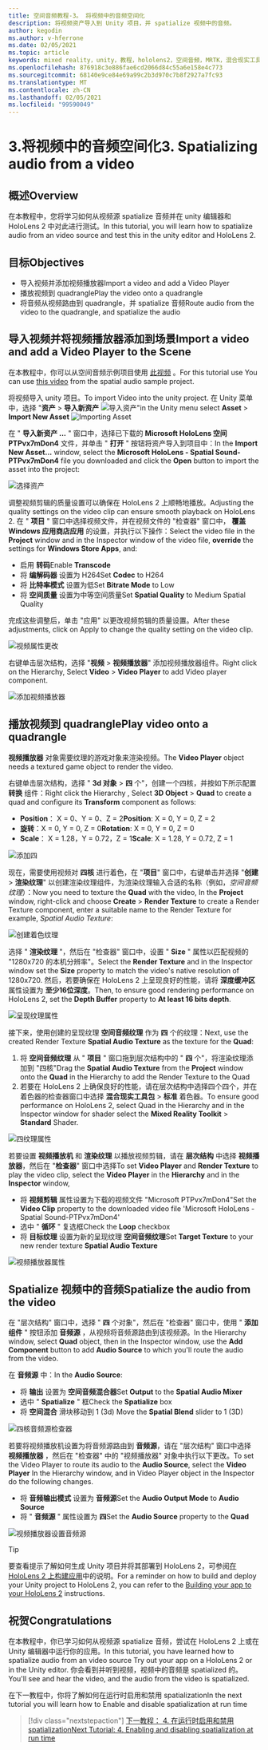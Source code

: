 ```yaml
---
title: 空间音频教程-3。 将视频中的音频空间化
description: 将视频资产导入到 Unity 项目，并 spatialize 视频中的音频。
author: kegodin
ms.author: v-hferrone
ms.date: 02/05/2021
ms.topic: article
keywords: mixed reality，unity，教程，hololens2，空间音频，MRTK，混合现实工具包，UWP，Windows 10，HRTF，头相关传输函数，回音，Microsoft Spatializer，视频导入，视频播放器
ms.openlocfilehash: 876918c3e886fae6cd2066d84c55a6e158e4c773
ms.sourcegitcommit: 68140e9ce84e69a99c2b3d970c7b8f2927a7fc93
ms.translationtype: MT
ms.contentlocale: zh-CN
ms.lasthandoff: 02/05/2021
ms.locfileid: "99590049"
---
```

# <a name="3-spatializing-audio-from-a-video"></a><span data-ttu-id="42d73-105">3.将视频中的音频空间化</span><span class="sxs-lookup"><span data-stu-id="42d73-105">3. Spatializing audio from a video</span></span>

## <a name="overview"></a><span data-ttu-id="42d73-106">概述</span><span class="sxs-lookup"><span data-stu-id="42d73-106">Overview</span></span>

<span data-ttu-id="42d73-107">在本教程中，您将学习如何从视频源 spatialize 音频并在 unity 编辑器和 HoloLens 2 中对此进行测试。</span><span class="sxs-lookup"><span data-stu-id="42d73-107">In this tutorial, you will learn how to spatialize audio from an video source and test this in the unity editor and HoloLens 2.</span></span>

## <a name="objectives"></a><span data-ttu-id="42d73-108">目标</span><span class="sxs-lookup"><span data-stu-id="42d73-108">Objectives</span></span>

* <span data-ttu-id="42d73-109">导入视频并添加视频播放器</span><span class="sxs-lookup"><span data-stu-id="42d73-109">Import a video and add a Video Player</span></span>
* <span data-ttu-id="42d73-110">播放视频到 quadrangle</span><span class="sxs-lookup"><span data-stu-id="42d73-110">Play the video onto a quadrangle</span></span>
* <span data-ttu-id="42d73-111">将音频从视频路由到 quadrangle，并 spatialize 音频</span><span class="sxs-lookup"><span data-stu-id="42d73-111">Route audio from the video to the quadrangle, and spatialize the audio</span></span>

## <a name="import-a-video-and-add-a-video-player-to-the-scene"></a><span data-ttu-id="42d73-112">导入视频并将视频播放器添加到场景</span><span class="sxs-lookup"><span data-stu-id="42d73-112">Import a video and add a Video Player to the Scene</span></span>

<span data-ttu-id="42d73-113">在本教程中，你可以从空间音频示例项目使用 [此视频](https://github.com/microsoft/spatialaudio-unity/blob/develop/Samples/MicrosoftSpatializerSample/Assets/Microsoft%20HoloLens%20-%20Spatial%20Sound-PTPvx7mDon4.mp4?raw=true) 。</span><span class="sxs-lookup"><span data-stu-id="42d73-113">For this tutorial use You can use [this video](https://github.com/microsoft/spatialaudio-unity/blob/develop/Samples/MicrosoftSpatializerSample/Assets/Microsoft%20HoloLens%20-%20Spatial%20Sound-PTPvx7mDon4.mp4?raw=true) from the spatial audio sample project.</span></span>

<span data-ttu-id="42d73-114">将视频导入 unity 项目。</span><span class="sxs-lookup"><span data-stu-id="42d73-114">To import Video into the unity project.</span></span> <span data-ttu-id="42d73-115">在 Unity 菜单中，选择 "**资产**  >  **导入新资产** 
 ![ 导入资产"](images/spatial-audio/spatial-audio-03-section1-step1-1.png)</span><span class="sxs-lookup"><span data-stu-id="42d73-115">in the Unity menu select **Asset** > **Import New Asset**
![Importing Asset](images/spatial-audio/spatial-audio-03-section1-step1-1.png)</span></span>

<span data-ttu-id="42d73-116">在 " **导入新资产 ...** " 窗口中，选择已下载的 **Microsoft HoloLens 空间 PTPvx7mDon4** 文件，并单击 " **打开** " 按钮将资产导入到项目中：</span><span class="sxs-lookup"><span data-stu-id="42d73-116">In the **Import New Asset...** window, select the **Microsoft HoloLens - Spatial Sound-PTPvx7mDon4** file you downloaded and click the **Open** button to import the asset into the project:</span></span>

![选择资产](images/spatial-audio/spatial-audio-03-section1-step1-2.png)

<span data-ttu-id="42d73-118">调整视频剪辑的质量设置可以确保在 HoloLens 2 上顺畅地播放。</span><span class="sxs-lookup"><span data-stu-id="42d73-118">Adjusting the quality settings on the video clip can ensure smooth playback on HoloLens 2.</span></span> <span data-ttu-id="42d73-119">在 " **项目** " 窗口中选择视频文件，并在视频文件的 "检查器" 窗口中， **覆盖** **Windows 应用商店应用** 的设置，并执行以下操作：</span><span class="sxs-lookup"><span data-stu-id="42d73-119">Select the video file in the **Project** window and in the Inspector window of the video file, **override** the settings for **Windows Store Apps**, and:</span></span>

* <span data-ttu-id="42d73-120">启用 **转码**</span><span class="sxs-lookup"><span data-stu-id="42d73-120">Enable **Transcode**</span></span>
* <span data-ttu-id="42d73-121">将 **编解码器** 设置为 H264</span><span class="sxs-lookup"><span data-stu-id="42d73-121">Set **Codec** to H264</span></span>
* <span data-ttu-id="42d73-122">将 **比特率模式** 设置为低</span><span class="sxs-lookup"><span data-stu-id="42d73-122">Set **Bitrate Mode** to Low</span></span>
* <span data-ttu-id="42d73-123">将 **空间质量** 设置为中等空间质量</span><span class="sxs-lookup"><span data-stu-id="42d73-123">Set **Spatial Quality** to Medium Spatial Quality</span></span>

<span data-ttu-id="42d73-124">完成这些调整后，单击 "应用" 以更改视频剪辑的质量设置。</span><span class="sxs-lookup"><span data-stu-id="42d73-124">After these adjustments, click on Apply to change the quality setting on the video clip.</span></span>

![视频属性更改](images/spatial-audio/spatial-audio-03-section1-step1-3.png)

<span data-ttu-id="42d73-126">右键单击层次结构，选择 "**视频**  >  **视频播放器**" 添加视频播放器组件。</span><span class="sxs-lookup"><span data-stu-id="42d73-126">Right click on the Hierarchy, Select **Video** > **Video Player** to add Video player component.</span></span>

![添加视频播放器](images/spatial-audio/spatial-audio-03-section1-step1-4.png)

## <a name="play-video-onto-a-quadrangle"></a><span data-ttu-id="42d73-128">播放视频到 quadrangle</span><span class="sxs-lookup"><span data-stu-id="42d73-128">Play video onto a quadrangle</span></span>

<span data-ttu-id="42d73-129">**视频播放器** 对象需要纹理的游戏对象来渲染视频。</span><span class="sxs-lookup"><span data-stu-id="42d73-129">The **Video Player** object needs a textured game object to render the video.</span></span>

<span data-ttu-id="42d73-130">右键单击层次结构，选择 " **3d 对象**  >  **四** 个"，创建一个四核，并按如下所示配置 **转换** 组件：</span><span class="sxs-lookup"><span data-stu-id="42d73-130">Right click the Hierarchy , Select **3D Object** > **Quad** to create a quad and configure its **Transform** component as follows:</span></span>

* <span data-ttu-id="42d73-131">**Position**： X = 0、Y = 0、Z = 2</span><span class="sxs-lookup"><span data-stu-id="42d73-131">**Position**: X = 0, Y = 0, Z = 2</span></span>
* <span data-ttu-id="42d73-132">**旋转**：X = 0, Y = 0, Z = 0</span><span class="sxs-lookup"><span data-stu-id="42d73-132">**Rotation**: X = 0, Y = 0, Z = 0</span></span>
* <span data-ttu-id="42d73-133">**Scale**： X = 1.28，Y = 0.72，Z = 1</span><span class="sxs-lookup"><span data-stu-id="42d73-133">**Scale**: X = 1.28, Y = 0.72, Z = 1</span></span>

![添加四](images/spatial-audio/spatial-audio-03-section2-step1-1.png)

<span data-ttu-id="42d73-135">现在，需要使用视频对 **四核** 进行着色，在 "**项目**" 窗口中，右键单击并选择 "**创建**  >  **渲染纹理**" 以创建渲染纹理组件，为渲染纹理输入合适的名称（例如，_空间音频纹理_）：</span><span class="sxs-lookup"><span data-stu-id="42d73-135">Now you need to texture the **Quad** with the video, In the **Project** window, right-click and choose **Create** > **Render Texture** to create a Render Texture component, enter a suitable name to the Render Texture for example, _Spatial Audio Texture_:</span></span>

![创建着色纹理](images/spatial-audio/spatial-audio-03-section2-step1-2.png)

<span data-ttu-id="42d73-137">选择 " **渲染纹理** "，然后在 "检查器" 窗口中，设置 " **Size** " 属性以匹配视频的 "1280x720 的本机分辨率"。</span><span class="sxs-lookup"><span data-stu-id="42d73-137">Select the **Render Texture** and in the Inspector window set the **Size** property to match the video's native resolution of 1280x720.</span></span> <span data-ttu-id="42d73-138">然后，若要确保在 HoloLens 2 上呈现良好的性能，请将 **深度缓冲区** 属性设置为 **至少16位深度**。</span><span class="sxs-lookup"><span data-stu-id="42d73-138">Then, to ensure good rendering performance on HoloLens 2, set the **Depth Buffer** property to **At least 16 bits depth**.</span></span>

![呈现纹理属性](images/spatial-audio/spatial-audio-03-section2-step1-3.png)

<span data-ttu-id="42d73-140">接下来，使用创建的呈现纹理 **空间音频纹理** 作为 **四** 个的纹理：</span><span class="sxs-lookup"><span data-stu-id="42d73-140">Next, use the created Render Texture **Spatial Audio Texture** as the texture for the **Quad**:</span></span>

1. <span data-ttu-id="42d73-141">将 **空间音频纹理** 从 " **项目** " 窗口拖到层次结构中的 " **四** 个"，将渲染纹理添加到 "四核"</span><span class="sxs-lookup"><span data-stu-id="42d73-141">Drag the **Spatial Audio Texture** from the **Project** window onto the **Quad** in the Hierarchy to add the Render Texture to the Quad</span></span>
2. <span data-ttu-id="42d73-142">若要在 HoloLens 2 上确保良好的性能，请在层次结构中选择四个四个，并在着色器的检查器窗口中选择 **混合现实工具包**  >  **标准** 着色器。</span><span class="sxs-lookup"><span data-stu-id="42d73-142">To ensure good performance on HoloLens 2, select Quad in the Hierarchy and in the Inspector window for shader select the **Mixed Reality Toolkit** > **Standard** Shader.</span></span>

![四纹理属性](images/spatial-audio/spatial-audio-03-section2-step1-4.png)

<span data-ttu-id="42d73-144">若要设置 **视频播放机** 和 **渲染纹理** 以播放视频剪辑，请在 **层次结构** 中选择 **视频播放器**，然后在 "**检查器**" 窗口中选择</span><span class="sxs-lookup"><span data-stu-id="42d73-144">To set **Video Player** and **Render Texture** to play the video clip, select the **Video Player** in the **Hierarchy** and in the **Inspector** window,</span></span>

* <span data-ttu-id="42d73-145">将 **视频剪辑** 属性设置为下载的视频文件 "Microsoft PTPvx7mDon4"</span><span class="sxs-lookup"><span data-stu-id="42d73-145">Set the **Video Clip** property to the downloaded video file 'Microsoft HoloLens - Spatial Sound-PTPvx7mDon4'</span></span>
* <span data-ttu-id="42d73-146">选中 " **循环** " 复选框</span><span class="sxs-lookup"><span data-stu-id="42d73-146">Check the **Loop** checkbox</span></span>
* <span data-ttu-id="42d73-147">将 **目标纹理** 设置为新的呈现纹理 **空间音频纹理**</span><span class="sxs-lookup"><span data-stu-id="42d73-147">Set **Target Texture** to your new render texture **Spatial Audio Texture**</span></span>

![视频播放器属性](images/spatial-audio/spatial-audio-03-section2-step1-5.png)

## <a name="spatialize-the-audio-from-the-video"></a><span data-ttu-id="42d73-149">Spatialize 视频中的音频</span><span class="sxs-lookup"><span data-stu-id="42d73-149">Spatialize the audio from the video</span></span>

<span data-ttu-id="42d73-150">在 "层次结构" 窗口中，选择 " **四** 个对象"，然后在 "检查器" 窗口中，使用 " **添加组件** " 按钮添加 **音频源** ，从视频将音频源路由到该视频源。</span><span class="sxs-lookup"><span data-stu-id="42d73-150">In the Hierarchy window, select **Quad** object, then in the Inspector window, use the **Add Component** button to add **Audio Source** to which you'll route the audio from the video.</span></span>

<span data-ttu-id="42d73-151">在 **音频源** 中：</span><span class="sxs-lookup"><span data-stu-id="42d73-151">In the **Audio Source**:</span></span>

* <span data-ttu-id="42d73-152">将 **输出** 设置为 **空间音频混合器**</span><span class="sxs-lookup"><span data-stu-id="42d73-152">Set **Output** to the **Spatial Audio Mixer**</span></span>
* <span data-ttu-id="42d73-153">选中 " **Spatialize** " 框</span><span class="sxs-lookup"><span data-stu-id="42d73-153">Check the **Spatialize** box</span></span>
* <span data-ttu-id="42d73-154">将 **空间混合** 滑块移动到 1 (3d) </span><span class="sxs-lookup"><span data-stu-id="42d73-154">Move the **Spatial Blend** slider to 1 (3D)</span></span>

![四核音频源检查器](images/spatial-audio/spatial-audio-03-section3-step1-1.png)

<span data-ttu-id="42d73-156">若要将视频播放机设置为将音频源路由到 **音频源**，请在 "层次结构" 窗口中选择 **视频播放器** ，然后在 "检查器" 中的 "视频播放器" 对象中执行以下更改。</span><span class="sxs-lookup"><span data-stu-id="42d73-156">To set the Video Player to route its audio to the **Audio Source**, select the **Video Player** In the Hierarchy window, and in Video Player object in the Inspector do the following changes.</span></span>

* <span data-ttu-id="42d73-157">将 **音频输出模式** 设置为 **音频源**</span><span class="sxs-lookup"><span data-stu-id="42d73-157">Set the **Audio Output Mode** to **Audio Source**</span></span>
* <span data-ttu-id="42d73-158">将 " **音频源** " 属性设置为 **四**</span><span class="sxs-lookup"><span data-stu-id="42d73-158">Set the **Audio Source** property to the **Quad**</span></span>

![视频播放器设置音频源](images/spatial-audio/spatial-audio-03-section3-step1-2.png)

> [!TIP]
> <span data-ttu-id="42d73-160">要查看提示了解如何生成 Unity 项目并将其部署到 HoloLens 2，可参阅[在 HoloLens 2 上构建应用](mr-learning-base-02.md#building-your-application-to-your-hololens-2)中的说明。</span><span class="sxs-lookup"><span data-stu-id="42d73-160">For a reminder on how to build and deploy your Unity project to HoloLens 2, you can refer to the [Building your app to your HoloLens 2](mr-learning-base-02.md#building-your-application-to-your-hololens-2) instructions.</span></span>

## <a name="congratulations"></a><span data-ttu-id="42d73-161">祝贺</span><span class="sxs-lookup"><span data-stu-id="42d73-161">Congratulations</span></span>

<span data-ttu-id="42d73-162">在本教程中，你已学习如何从视频源 spatialize 音频，尝试在 HoloLens 2 上或在 Unity 编辑器中运行你的应用。</span><span class="sxs-lookup"><span data-stu-id="42d73-162">In this tutorial, you have learned how to spatialize audio from an video source Try out your app on a HoloLens 2 or in the Unity editor.</span></span> <span data-ttu-id="42d73-163">你会看到并听到视频，视频中的音频是 spatialized 的。</span><span class="sxs-lookup"><span data-stu-id="42d73-163">You'll see and hear the video, and the audio from the video is spatialized.</span></span>

<span data-ttu-id="42d73-164">在下一教程中，你将了解如何在运行时启用和禁用 spatialization</span><span class="sxs-lookup"><span data-stu-id="42d73-164">In the next tutorial you will learn how to Enable and disable spatialization at run time</span></span>

> [!div class="nextstepaction"]
> [<span data-ttu-id="42d73-165">下一教程： 4. 在运行时启用和禁用 spatialization</span><span class="sxs-lookup"><span data-stu-id="42d73-165">Next Tutorial: 4. Enabling and disabling spatialization at run time</span></span>](unity-spatial-audio-ch4.md)
